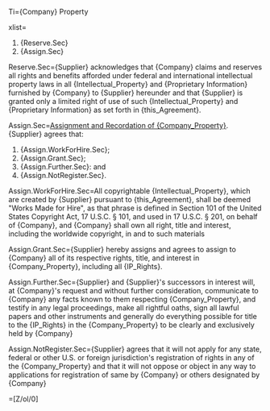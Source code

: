 Ti={Company} Property

xlist=<ol><li>{Reserve.Sec}</li><li>{Assign.Sec}</li></ol>

Reserve.Sec={Supplier} acknowledges that {Company} claims and reserves all rights and benefits afforded under federal and international intellectual property laws in all {Intellectual_Property} and {Proprietary Information} furnished by {Company} to {Supplier} hereunder and that {Supplier} is granted only a limited right of use of such {Intellectual_Property} and {Proprietary Information} as set forth in {this_Agreement}.

Assign.Sec=<u>Assignment and Recordation of {Company_Property}</u>.&nbsp; {Supplier} agrees that: <ol><li>{Assign.WorkForHire.Sec};</li><li>{Assign.Grant.Sec};</li><li>{Assign.Further.Sec}: and</li><li>{Assign.NotRegister.Sec}.</li></ol>

Assign.WorkForHire.Sec=All copyrightable {Intellectual_Property}, which are created by {Supplier} pursuant to {this_Agreement}, shall be deemed "Works Made for Hire", as that phrase is defined in Section 101 of the United States Copyright Act, 17 U.S.C. &sect; 101, and used in 17 U.S.C. &sect; 201, on behalf of {Company}, and {Company} shall own all right, title and interest, including the worldwide copyright, in and to such materials

Assign.Grant.Sec={Supplier} hereby assigns and agrees to assign to {Company} all of its respective rights, title, and interest in {Company_Property}, including all {IP_Rights}.

Assign.Further.Sec={Supplier} and {Supplier}'s successors in interest will, at {Company}'s request and without further consideration, communicate to {Company} any facts known to them respecting {Company_Property}, and testify in any legal proceedings, make all rightful oaths, sign all lawful papers and other instruments and generally do everything possible for title to the {IP_Rights} in the {Company_Property} to be clearly and exclusively held by {Company}

Assign.NotRegister.Sec={Supplier} agrees that it will not apply for any state, federal or other U.S. or foreign jurisdiction's registration of rights in any of the {Company_Property} and that it will not oppose or object in any way to applications for registration of same by {Company} or others designated by {Company}

=[Z/ol/0]
